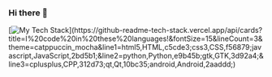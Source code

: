 ### Hi there 👋
[![My Tech Stack](https://github-readme-tech-stack.vercel.app/api/cards?title=I%20code%20in%20these%20languages!&fontSize=15&lineCount=3&theme=catppuccin_mocha&line1=html5,HTML,c5cde3;css3,CSS,f56879;javascript,JavaScript,2bd5b1;&line2=python,Python,e9b45b;gtk,GTK,3d92a4;&line3=cplusplus,CPP,312d73;qt,Qt,10bc35;android,Android,2aaddd;)](https://github-readme-tech-stack.vercel.app/api/cards?title=I%20code%20in%20these%20languages!&fontSize=15&lineCount=3&theme=catppuccin_mocha&line1=html5,HTML,c5cde3;css3,CSS,f56879;javascript,JavaScript,2bd5b1;&line2=python,Python,e9b45b;gtk,GTK,3d92a4;&line3=cplusplus,CPP,312d73;qt,Qt,10bc35;android,Android,2aaddd;)
<!--
**phyr1sc/phyr1sc** is a ✨ _special_ ✨ repository because its `README.md` (this file) appears on your GitHub profile.

Here are some ideas to get you started:

- 🔭 I’m currently working on ...
- 🌱 I’m currently learning ...
- 👯 I’m looking to collaborate on ...
- 🤔 I’m looking for help with ...
- 💬 Ask me about ...
- 📫 How to reach me: ...
- 😄 Pronouns: ...
- ⚡ Fun fact: ...
-->
